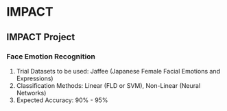 # IMPACT
## IMPACT Project

### Face Emotion Recognition
1. Trial Datasets to be used: Jaffee (Japanese Female Facial Emotions and Expressions)
2. Classification Methods: Linear (FLD or SVM), Non-Linear (Neural Networks)
3. Expected Accuracy: 90% - 95%
